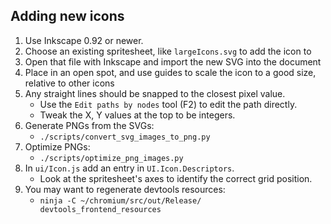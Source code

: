 ## Adding new icons

1. Use Inkscape 0.92 or newer.
1. Choose an existing spritesheet, like `largeIcons.svg` to add the icon to
1. Open that file with Inkscape and import the new SVG into the document
1. Place in an open spot, and use guides to scale the icon to a good size, relative to other icons
1. Any straight lines should be snapped to the closest pixel value.
   - Use the `Edit paths by nodes` tool (F2) to edit the path directly.
   - Tweak the X, Y values at the top to be integers.
1. Generate PNGs from the SVGs:
   - `./scripts/convert_svg_images_to_png.py`
1. Optimize PNGs:
   - `./scripts/optimize_png_images.py`
1. In `ui/Icon.js` add an entry in `UI.Icon.Descriptors`.
   - Look at the spritesheet's axes to identify the correct grid position.
1. You may want to regenerate devtools resources:
   - `ninja -C ~/chromium/src/out/Release/ devtools_frontend_resources`

